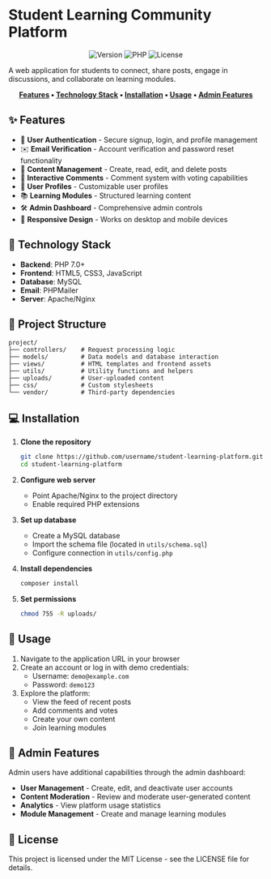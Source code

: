 # Student Learning Community Platform

<div align="center">
  
![Version](https://img.shields.io/badge/version-1.0.0-blue.svg)
![PHP](https://img.shields.io/badge/PHP-7.0+-purple.svg)
![License](https://img.shields.io/badge/license-MIT-green.svg)

</div>

A web application for students to connect, share posts, engage in discussions, and collaborate on learning modules.

<div align="center">
  
**[Features](#features) • [Technology Stack](#technology-stack) • [Installation](#installation) • [Usage](#usage) • [Admin Features](#admin-features)**

</div>

## ✨ Features

- 🔐 **User Authentication** - Secure signup, login, and profile management
- ✉️ **Email Verification** - Account verification and password reset functionality
- 📝 **Content Management** - Create, read, edit, and delete posts
- 💬 **Interactive Comments** - Comment system with voting capabilities
- 👤 **User Profiles** - Customizable user profiles
- 📚 **Learning Modules** - Structured learning content
- 🛠️ **Admin Dashboard** - Comprehensive admin controls
- 📱 **Responsive Design** - Works on desktop and mobile devices

## 🚀 Technology Stack

- **Backend**: PHP 7.0+
- **Frontend**: HTML5, CSS3, JavaScript
- **Database**: MySQL
- **Email**: PHPMailer
- **Server**: Apache/Nginx

## 📂 Project Structure

```
project/
├── controllers/    # Request processing logic
├── models/         # Data models and database interaction
├── views/          # HTML templates and frontend assets
├── utils/          # Utility functions and helpers
├── uploads/        # User-uploaded content
├── css/            # Custom stylesheets
└── vendor/         # Third-party dependencies
```

## 💻 Installation

1. **Clone the repository**
   ```bash
   git clone https://github.com/username/student-learning-platform.git
   cd student-learning-platform
   ```

2. **Configure web server**
   - Point Apache/Nginx to the project directory
   - Enable required PHP extensions

3. **Set up database**
   - Create a MySQL database
   - Import the schema file (located in `utils/schema.sql`)
   - Configure connection in `utils/config.php`

4. **Install dependencies**
   ```bash
   composer install
   ```

5. **Set permissions**
   ```bash
   chmod 755 -R uploads/
   ```

## 🔧 Usage

1. Navigate to the application URL in your browser
2. Create an account or log in with demo credentials:
   - Username: `demo@example.com`
   - Password: `demo123`
3. Explore the platform:
   - View the feed of recent posts
   - Add comments and votes
   - Create your own content
   - Join learning modules

## 👑 Admin Features

Admin users have additional capabilities through the admin dashboard:

- **User Management** - Create, edit, and deactivate user accounts
- **Content Moderation** - Review and moderate user-generated content
- **Analytics** - View platform usage statistics
- **Module Management** - Create and manage learning modules

## 📝 License

This project is licensed under the MIT License - see the LICENSE file for details. 
